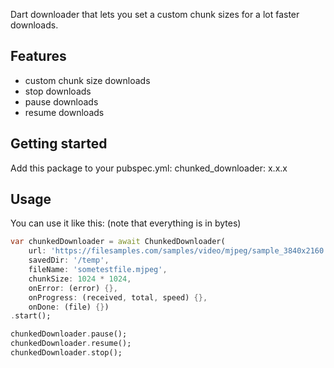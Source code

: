 Dart downloader that lets you set a custom chunk sizes for a lot faster downloads.

## Features

* custom chunk size downloads
* stop downloads
* pause downloads
* resume downloads

## Getting started

Add this package to your pubspec.yml:
    chunked_downloader: x.x.x

## Usage

You can use it like this: (note that everything is in bytes)

```dart
var chunkedDownloader = await ChunkedDownloader(
    url: 'https://filesamples.com/samples/video/mjpeg/sample_3840x2160.mjpeg',
    savedDir: '/temp',
    fileName: 'sometestfile.mjpeg',
    chunkSize: 1024 * 1024,
    onError: (error) {},
    onProgress: (received, total, speed) {},
    onDone: (file) {})
.start();

chunkedDownloader.pause();
chunkedDownloader.resume();
chunkedDownloader.stop();
```
